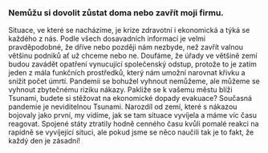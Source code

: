 ### Nemůžu si dovolit zůstat doma nebo zavřít moji firmu.

Situace, ve které se nacházíme, je krize zdravotní i ekonomická a týká se každého z nás. Podle všech dosavadních informací je velmi pravděpodobné, že dříve nebo později nám nezbyde, než zavřít valnou většinu podniků ať už chceme nebo ne. Doufáme, že úřady ve většině zemí budou zavádět opatření vynucující společenský odstup, protože to je zatím jeden z mála funkčních prostředků, který nám umožní narovnat křivku a snížit počet úmrtí. Pandemii se bohužel vyhnout nemůžeme, ale můžeme se vyhnout zbytečnému riziku nákazy. Pakliže se k vašemu městu blíži Tsunami, budete si stěžovat na ekonomické dopady evakuace? Současná pandemie je neviditelnou Tsunami. Narozdíl od zemí, které s nákazou bojovaly jako první, my vidíme, jak se tam situace vyvíjela a máme víc času reagovat. Spojené státy ztratily hodně cenného času kvůli pomalé reakci na rapidně se vyvíjející situci, ale pokud jsme se něco naučili tak je to fakt, že každý den je zásadní!
